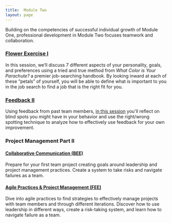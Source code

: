 ```yaml
---
title:  Module Two
layout: page
---
```


Building on the competencies of successful individual growth of Module One, professional development in Module Two focuses teamwork and collaboration.

### [Flower Exercise I](flower_exercise)

In this session, we’ll discuss 7 different aspects of your personality, goals, and preferences using a tried and true method from *What Color is Your Parachute?* a premier job-searching handbook. By looking inward at each of these “petals” of yourself, you will be able to define what is important to you in the job search to find a job that is the right fit for you.

### [Feedback II](feedback_ii)

Using feedback from past team members, [in this session](feedback_ii) you'll reflect on blind spots you might have in your behavior and use the right/wrong spotting technique to analyze how to effectively use feedback for your own improvement.

### Project Management Part II

#### [Collaborative Communication (BEE)](collaborative_communication)

Prepare for your first team project creating goals around leadership and project management practices. Create a system to take risks and navigate failures as a team.

#### [Agile Practices & Project Management (FEE)](agile_practices_project_management)

Dive into agile practices to find strategies to effectively manage projects with team members and through different iterations. Discover how to use leadership in different ways, create a risk-taking system, and learn how to navigate failure as a team.
